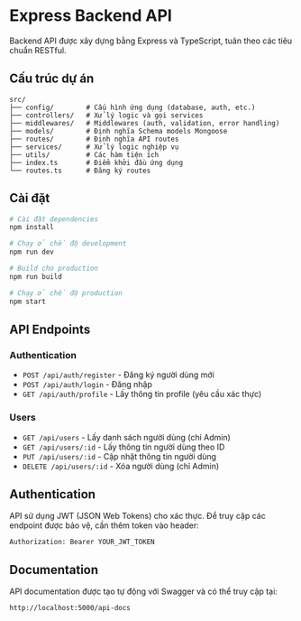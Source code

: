 # Express Backend API

Backend API được xây dựng bằng Express và TypeScript, tuân theo các tiêu chuẩn RESTful.

## Cấu trúc dự án

```
src/
├── config/        # Cấu hình ứng dụng (database, auth, etc.)
├── controllers/   # Xử lý logic và gọi services
├── middlewares/   # Middlewares (auth, validation, error handling)
├── models/        # Định nghĩa Schema models Mongoose
├── routes/        # Định nghĩa API routes
├── services/      # Xử lý logic nghiệp vụ
├── utils/         # Các hàm tiện ích
├── index.ts       # Điểm khởi đầu ứng dụng
└── routes.ts      # Đăng ký routes
```

## Cài đặt

```bash
# Cài đặt dependencies
npm install

# Chạy ở chế độ development
npm run dev

# Build cho production
npm run build

# Chạy ở chế độ production
npm start
```

## API Endpoints

### Authentication

- `POST /api/auth/register` - Đăng ký người dùng mới
- `POST /api/auth/login` - Đăng nhập
- `GET /api/auth/profile` - Lấy thông tin profile (yêu cầu xác thực)

### Users

- `GET /api/users` - Lấy danh sách người dùng (chỉ Admin)
- `GET /api/users/:id` - Lấy thông tin người dùng theo ID
- `PUT /api/users/:id` - Cập nhật thông tin người dùng
- `DELETE /api/users/:id` - Xóa người dùng (chỉ Admin)

## Authentication

API sử dụng JWT (JSON Web Tokens) cho xác thực. Để truy cập các endpoint được bảo vệ, cần thêm token vào header:

```
Authorization: Bearer YOUR_JWT_TOKEN
```

## Documentation

API documentation được tạo tự động với Swagger và có thể truy cập tại:

```
http://localhost:5000/api-docs
``` 